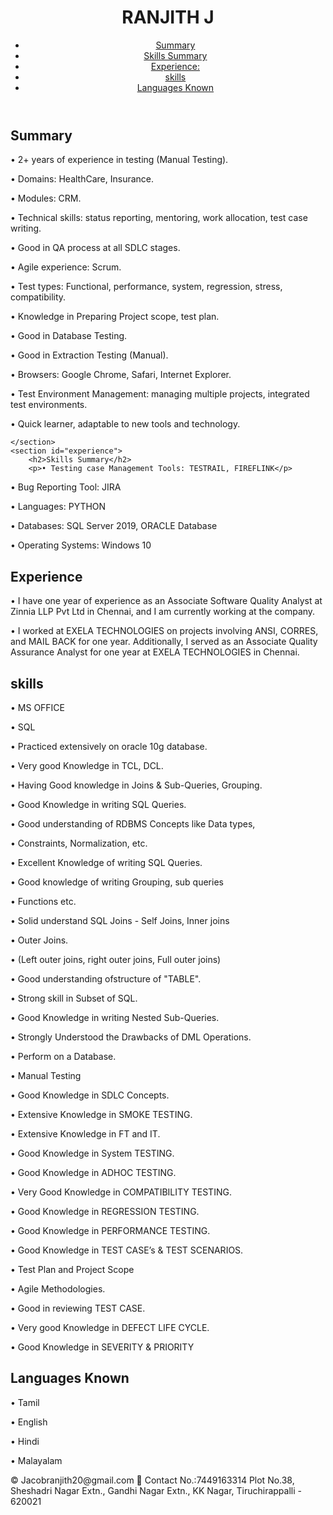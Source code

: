 <!DOCTYPE html>
<html lang="en">
<head>
    <meta charset="UTF-8">
    <meta name="viewport" content="width=device-width, initial-scale=1.0">
    <title>Your Name - Resume</title>
    <link rel="stylesheet" href="styles.css">
</head>
<body>
    <header>
        <h1>RANJITH J</h1>
        <nav>
            <ul>
                <li><a href="#Summary:">Summary</a></li>
                <li><a href="#experience">Skills Summary</a></li>
                <li><a href="#skills">Experience:</a></li>
                <li><a href="#projects">skills</a></li>
                <li><a href="#contact">Languages Known</a></li>
            </ul>
        </nav>
    </header>
    <section id="Summary">
        <h2>Summary</h2>
        <p>• 2+ years of experience in testing (Manual Testing).</p>
         <p>• Domains: HealthCare, Insurance.</p>
          <p> • Modules: CRM.</p>
          <p> • Technical skills: status reporting, mentoring, work allocation, test case writing.</p>
          <p> • Good in QA process at all SDLC stages.</p>
          <p> • Agile experience: Scrum.</p>
          <p> • Test types: Functional, performance, system, regression, stress, compatibility.</p>
          <p> • Knowledge in Preparing Project scope, test plan.</p>
          <p> • Good in Database Testing.</p>
          <p> • Good in Extraction Testing (Manual).</p>
           <p>• Browsers: Google Chrome, Safari, Internet Explorer.</p>
           <p>• Test Environment Management: managing multiple projects, integrated test environments.</p>
          <p> • Quick learner, adaptable to new tools and technology.</p>

    </section>
    <section id="experience">
        <h2>Skills Summary</h2>
        <p>• Testing case Management Tools: TESTRAIL, FIREFLINK</p>
<p>• Bug Reporting Tool: JIRA</p>
<p>• Languages: PYTHON</p>
<p>• Databases: SQL Server 2019, ORACLE Database</p>
<p>• Operating Systems: Windows 10</p>
    </section>
    <section id="skills">
        <h2>Experience</h2>
        <p>• I have one year of experience as an Associate Software Quality Analyst at Zinnia
LLP Pvt Ltd in Chennai, and I am currently working at the company.</p>
<p>• I worked at EXELA TECHNOLOGIES on projects involving ANSI, CORRES,
and MAIL BACK for one year. Additionally, I served as an Associate Quality
Assurance Analyst for one year at EXELA TECHNOLOGIES in Chennai.</p>
    </section>
    <section id="projects">
        <h2>skills</h2>
        <p>• MS OFFICE
<p>• SQL</p>
<p>• Practiced extensively on oracle 10g database.</p>
<p>• Very good Knowledge in TCL, DCL.</p>
<p>• Having Good knowledge in Joins & Sub-Queries, Grouping.</p>
<p>• Good Knowledge in writing SQL Queries.</p>
<p>• Good understanding of RDBMS Concepts like Data types,</p>
<p>• Constraints, Normalization, etc.</p>
<p>• Excellent Knowledge of writing SQL Queries.</p>
<p>• Good knowledge of writing Grouping, sub queries</p>
<p>• Functions etc.</p>
<p>• Solid understand SQL Joins - Self Joins, Inner joins</p>
<p>• Outer Joins.</p>
<p>• (Left outer joins, right outer joins, Full outer joins)</p>
<p>• Good understanding ofstructure of "TABLE".</p>
<p>• Strong skill in Subset of SQL.</p>
<p>• Good Knowledge in writing Nested Sub-Queries.</p>
<p>• Strongly Understood the Drawbacks of DML Operations.</p>
<p>• Perform on a Database.</p>
<p>• Manual Testing</p>
<p>• Good Knowledge in SDLC Concepts.</p>
<p>• Extensive Knowledge in SMOKE TESTING.</p>
<p>• Extensive Knowledge in FT and IT.</p>
<p>• Good Knowledge in System TESTING.</p>
<p>• Good Knowledge in ADHOC TESTING.</p>
<p>• Very Good Knowledge in COMPATIBILITY TESTING.</p>
<p>• Good Knowledge in REGRESSION TESTING.</p>
<p>• Good Knowledge in PERFORMANCE TESTING.</p>
<p>• Good Knowledge in TEST CASE’s & TEST SCENARIOS.</p>
<p>• Test Plan and Project Scope</p>
<p>• Agile Methodologies.</p>
<p>• Good in reviewing TEST CASE.</p>
<p>• Very good Knowledge in DEFECT LIFE CYCLE.</p>
<p>• Good Knowledge in SEVERITY & PRIORITY</p>
    </section>
    <section id="contact">
        <h2>Languages Known</h2>
        <p>• Tamil</p>
<p>• English</p>
<p>• Hindi</p>
<p>• Malayalam</p>
    </section>
    <footer>
        <p>&copy;  Jacobranjith20@gmail.com
 Contact No.:7449163314
Plot No.38, Sheshadri Nagar Extn.,
Gandhi Nagar Extn.,
KK Nagar,
Tiruchirappalli - 620021
</p>
    </footer>
</body>
</html>
